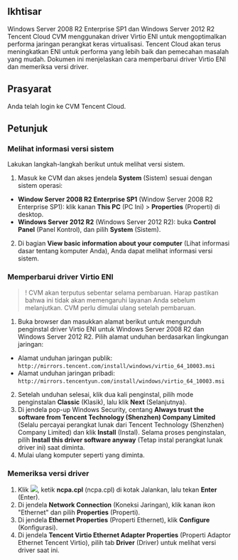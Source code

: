 ## Ikhtisar

Windows Server 2008 R2 Enterprise SP1 dan Windows Server 2012 R2 Tencent Cloud CVM menggunakan driver Virtio ENI untuk mengoptimalkan performa jaringan perangkat keras virtualisasi. Tencent Cloud akan terus meningkatkan ENI untuk performa yang lebih baik dan pemecahan masalah yang mudah. Dokumen ini menjelaskan cara memperbarui driver Virtio ENI dan memeriksa versi driver.

## Prasyarat

Anda telah login ke CVM Tencent Cloud.

## Petunjuk

### Melihat informasi versi sistem

Lakukan langkah-langkah berikut untuk melihat versi sistem.
1. Masuk ke CVM dan akses jendela **System** (Sistem) sesuai dengan sistem operasi:
 - **Window Server 2008 R2 Enterprise SP1** (Window Server 2008 R2 Enterprise SP1): klik kanan **This PC** (PC Ini) > **Properties** (Properti) di desktop.
 - **Windows Server 2012 R2** (Windows Server 2012 R2): buka **Control Panel** (Panel Kontrol), dan pilih **System** (Sistem).
2. Di bagian **View basic information about your computer** (Lihat informasi dasar tentang komputer Anda), Anda dapat melihat informasi versi sistem.   

### Memperbarui driver Virtio ENI
>! CVM akan terputus sebentar selama pembaruan. Harap pastikan bahwa ini tidak akan memengaruhi layanan Anda sebelum melanjutkan. CVM perlu dimulai ulang setelah pembaruan.
>
1. Buka browser dan masukkan alamat berikut untuk mengunduh penginstal driver Virtio ENI untuk Windows Server 2008 R2 dan Windows Server 2012 R2. 
Pilih alamat unduhan berdasarkan lingkungan jaringan:
 - Alamat unduhan jaringan publik: `http://mirrors.tencent.com/install/windows/virtio_64_10003.msi`
 - Alamat unduhan jaringan pribadi: `http://mirrors.tencentyun.com/install/windows/virtio_64_10003.msi`
2. Setelah unduhan selesai, klik dua kali penginstal, pilih mode penginstalan **Classic** (Klasik), lalu klik **Next** (Selanjutnya).
3. Di jendela pop-up Windows Security, centang **Always trust the software from Tencent Technology (Shenzhen) Company Limited** (Selalu percayai perangkat lunak dari Tencent Technology (Shenzhen) Company Limited) dan klik **Install** (Instal). 
Selama proses penginstalan, pilih **Install this driver software anyway** (Tetap instal perangkat lunak driver ini) saat diminta.      
4. Mulai ulang komputer seperti yang diminta.


### Memeriksa versi driver

1. Klik <img src="https://main.qcloudimg.com/raw/87d894e564b7e837d9f478298cf2e292.png"  style="margin:0;">, ketik **ncpa.cpl** (ncpa.cpl) di kotak Jalankan, lalu tekan **Enter** (Enter).
2. Di jendela **Network Connection** (Koneksi Jaringan), klik kanan ikon "Ethernet" dan pilih **Properties** (Properti).
3. Di jendela **Ethernet Properties** (Properti Ethernet), klik **Configure** (Konfigurasi).
4. Di jendela **Tencent Virtio Ethernet Adapter Properties** (Properti Adaptor Ethernet Tencent Virtio), pilih tab **Driver** (Driver) untuk melihat versi driver saat ini.


